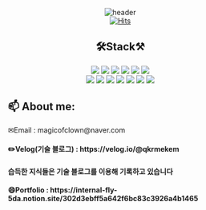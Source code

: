 <div align="center">

![header](https://capsule-render.vercel.app/api?type=wave&color=auto&height=300&section=header&text=👋WEB%20DEVELOPER&fontSize=90)<br>
[![Hits](https://hits.seeyoufarm.com/api/count/incr/badge.svg?url=https%3A%2F%2Fgithub.com%2Fgjbae1212%2Fhit-counter)](https://github.com/qkrmekem/qkrmekem)

## 🛠Stack⚒
<img src="https://img.shields.io/badge/java-1E8CBE?style=for-the-badge&logo=java&logoColor=white">
<img src="https://img.shields.io/badge/spring-6DB33F?style=for-the-badge&logo=spring&logoColor=white">
<img src="https://img.shields.io/badge/spring boot-6DB33F?style=for-the-badge&logo=springboot&logoColor=white">
<img src="https://img.shields.io/badge/thymeleaf-005F0F?style=for-the-badge&logo=thymeleaf&logoColor=white">
<img src="https://img.shields.io/badge/hibernate-59666C?style=for-the-badge&logo=hibernate&logoColor=white">
<img src="https://img.shields.io/badge/mybatis-000000?style=for-the-badge&logo=mybatis&logoColor=white">
<br>
  <img src="https://img.shields.io/badge/springsecurity-6DB33F?style=for-the-badge&logo=springsecurity&logoColor=white">
<img src="https://img.shields.io/badge/javascript-F7DF1E?style=for-the-badge&logo=javascript&logoColor=white">
<img src="https://img.shields.io/badge/jquery-0769AD?style=for-the-badge&logo=jquery&logoColor=white">
<img src="https://img.shields.io/badge/oracle-F80000?style=for-the-badge&logo=oracle&logoColor=white">
<img src="https://img.shields.io/badge/mysql-4479A1?style=for-the-badge&logo=mysql&logoColor=white">
<img src="https://img.shields.io/badge/git-F05032?style=for-the-badge&logo=git&logoColor=white">
<img src="https://img.shields.io/badge/github-181717?style=for-the-badge&logo=github&logoColor=white">

<div align="left" style="padding-left:2em;">
  
<h2> 📫 About me:</h2>
 ✉Email : magicofclown@naver.com</h4>

<h4> ✏️Velog(기술 블로그) : https://velog.io/@qkrmekem</h4>
<h4> 습득한 지식들은 기술 블로그를 이용해 기록하고 있습니다</h4>
<h4> 😄Portfolio : https://internal-fly-5da.notion.site/302d3ebff5a642f6bc83c3926a4b1465</h4>

</div>

</div>




<!--
**qkrmekem/qkrmekem** is a ✨ _special_ ✨ repository because its `README.md` (this file) appears on your GitHub profile.

Here are some ideas to get you started:

- 🔭 I’m currently working on ...
- 🌱 I’m currently learning ...
- 👯 I’m looking to collaborate on ...
- 🤔 I’m looking for help with ...
- 💬 Ask me about ...

- 😄 Pronouns: ...
- ⚡ Fun fact: ...
-->
